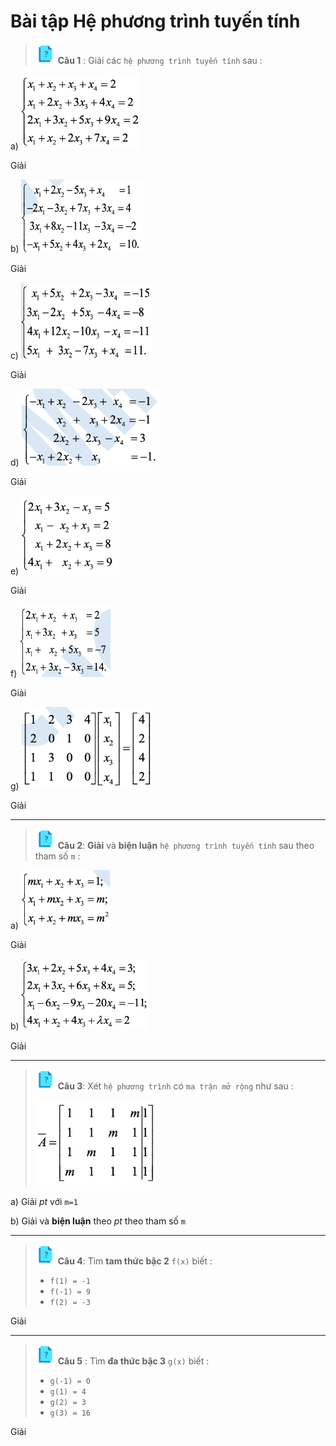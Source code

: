 # Bài tập Hệ phương trình tuyến tính

> ![icons8questionspng](https://raw.githubusercontent.com/Zenfection/Image/master/2021/03/31-11-32-26-icons8-questions.png) **Câu 1** : Giải các `hệ phương trình tuyến tính` sau : 

a) <img src="https://raw.githubusercontent.com/Zenfection/Image/master/2021/04/01-22-54-25-A%CC%89nh%20chu%CC%A3p%20Ma%CC%80n%20hi%CC%80nh%202021-04-01%20lu%CC%81c%2022.52.52.png" title="" alt="Ảnh chụp Màn hình 2021-04-01 lúc 22.52.52.png" width="191">

Giải

b) <img src="https://raw.githubusercontent.com/Zenfection/Image/master/2021/04/01-22-54-28-A%CC%89nh%20chu%CC%A3p%20Ma%CC%80n%20hi%CC%80nh%202021-04-01%20lu%CC%81c%2022.53.00.png" title="" alt="Ảnh chụp Màn hình 2021-04-01 lúc 22.53.00.png" width="195">

Giải

c) <img title="" src="https://raw.githubusercontent.com/Zenfection/Image/master/2021/04/01-22-54-31-A%CC%89nh%20chu%CC%A3p%20Ma%CC%80n%20hi%CC%80nh%202021-04-01%20lu%CC%81c%2022.53.08.png" alt="Ảnh chụp Màn hình 2021-04-01 lúc 22.53.08.png" width="211">

Giải

d) <img title="" src="https://raw.githubusercontent.com/Zenfection/Image/master/2021/04/01-22-54-32-A%CC%89nh%20chu%CC%A3p%20Ma%CC%80n%20hi%CC%80nh%202021-04-01%20lu%CC%81c%2022.53.15.png" alt="Ảnh chụp Màn hình 2021-04-01 lúc 22.53.15.png" width="219">

Giải

e) <img src="https://raw.githubusercontent.com/Zenfection/Image/master/2021/04/01-22-54-34-A%CC%89nh%20chu%CC%A3p%20Ma%CC%80n%20hi%CC%80nh%202021-04-01%20lu%CC%81c%2022.53.20.png" title="" alt="Ảnh chụp Màn hình 2021-04-01 lúc 22.53.20.png" width="157">

Giải

f) <img title="" src="https://raw.githubusercontent.com/Zenfection/Image/master/2021/04/01-22-54-53-A%CC%89nh%20chu%CC%A3p%20Ma%CC%80n%20hi%CC%80nh%202021-04-01%20lu%CC%81c%2022.54.46.png" alt="Ảnh chụp Màn hình 2021-04-01 lúc 22.54.46.png" width="146">

Giải

g)  <img src="https://raw.githubusercontent.com/Zenfection/Image/master/2021/04/01-22-54-55-A%CC%89nh%20chu%CC%A3p%20Ma%CC%80n%20hi%CC%80nh%202021-04-01%20lu%CC%81c%2022.54.42.png" title="" alt="Ảnh chụp Màn hình 2021-04-01 lúc 22.54.42.png" width="210">

Giải

---

> ![icons8questionspng](https://raw.githubusercontent.com/Zenfection/Image/master/2021/03/31-11-32-26-icons8-questions.png) **Câu 2**: **Giải** và **biện luận** `hệ phương trình tuyến tính` sau theo tham số `m` :  

a)  <img src="https://raw.githubusercontent.com/Zenfection/Image/master/2021/04/01-22-57-26-A%CC%89nh%20chu%CC%A3p%20Ma%CC%80n%20hi%CC%80nh%202021-04-01%20lu%CC%81c%2022.56.37.png" title="" alt="Ảnh chụp Màn hình 2021-04-01 lúc 22.56.37.png" width="142">

Giải

b) <img src="https://raw.githubusercontent.com/Zenfection/Image/master/2021/04/01-22-57-28-A%CC%89nh%20chu%CC%A3p%20Ma%CC%80n%20hi%CC%80nh%202021-04-01%20lu%CC%81c%2022.56.44.png" title="" alt="Ảnh chụp Màn hình 2021-04-01 lúc 22.56.44.png" width="202">

Giải

---

> ![icons8questionspng](https://raw.githubusercontent.com/Zenfection/Image/master/2021/03/31-11-32-26-icons8-questions.png) **Câu 3**: Xét `hệ phương trình` có `ma trận mở rộng` như sau :
> 
> <img src="https://raw.githubusercontent.com/Zenfection/Image/master/2021/04/01-22-58-38-A%CC%89nh%20chu%CC%A3p%20Ma%CC%80n%20hi%CC%80nh%202021-04-01%20lu%CC%81c%2022.58.01.png" title="" alt="Ảnh chụp Màn hình 2021-04-01 lúc 22.58.01.png" width="193">

a) Giải *pt* với `m=1`

b) Giải và **biện luận** theo *pt* theo tham số `m`

---

> ![icons8questionspng](https://raw.githubusercontent.com/Zenfection/Image/master/2021/03/31-11-32-26-icons8-questions.png) **Câu 4**: Tìm **tam thức bậc 2** `f(x)` biết :
> 
> - `f(1) = -1`
> - `f(-1) = 9`
> - `f(2) = -3`

Giải

---

> ![icons8questionspng](https://raw.githubusercontent.com/Zenfection/Image/master/2021/03/31-11-32-26-icons8-questions.png) **Câu 5** : Tìm **đa thức bậc 3** `g(x)` biết :
> 
> - `g(-1) = 0`
> - `g(1) = 4`
> - `g(2) = 3`
> - `g(3) = 16`

Giải




